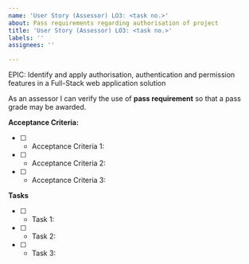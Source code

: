 ```yaml
---
name: 'User Story (Assessor) LO3: <task no.>'
about: Pass requirements regarding authorisation of project
title: 'User Story (Assessor) LO3: <task no.>'
labels: ''
assignees: ''

---
```


EPIC: Identify and apply authorisation, authentication and permission features in a Full-Stack web application solution

As an assessor I can verify the use of **pass requirement** so that a pass grade may be awarded.

 **Acceptance Criteria:** 

- [ ] * Acceptance Criteria 1: 

- [ ] * Acceptance Criteria 2:

- [ ] * Acceptance Criteria 3:

**Tasks**

- [ ] * Task 1: 

- [ ] * Task 2: 

- [ ] * Task 3:
